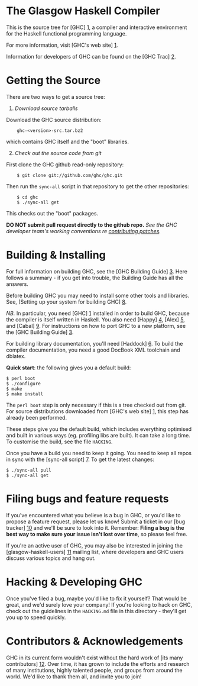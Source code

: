The Glasgow Haskell Compiler
============================

This is the source tree for [GHC] [1], a compiler and interactive
environment for the Haskell functional programming language.

For more information, visit [GHC's web site] [1].

Information for developers of GHC can be found on the [GHC Trac] [2].


Getting the Source
==================

There are two ways to get a source tree:

 1. *Download source tarballs*

  Download the GHC source distribution:

        ghc-<version>-src.tar.bz2

  which contains GHC itself and the "boot" libraries.

 2. *Check out the source code from git*

  First clone the GHC github read-only repository:

        $ git clone git://github.com/ghc/ghc.git

  Then run the `sync-all` script in that repository to get the other repositories:

        $ cd ghc
        $ ./sync-all get

  This checks out the "boot" packages.

  **DO NOT submit pull request directly to the github repo.**
  *See the GHC developer team's working conventions re [contributing patches](http://hackage.haskell.org/trac/ghc/wiki/WorkingConventions/Git#Contributingpatches "hackage.haskell.org/trac/ghc/wiki/WorkingConventions/Git#Contributingpatches").*


Building & Installing
=====================

For full information on building GHC, see the [GHC Building Guide] [3].
Here follows a summary - if you get into trouble, the Building Guide
has all the answers.

Before building GHC you may need to install some other tools and
libraries.  See, [Setting up your system for building GHC] [8].

*NB.* In particular, you need [GHC] [1] installed in order to build GHC,
because the compiler is itself written in Haskell.  You also need
[Happy] [4], [Alex] [5], and [Cabal] [9].  For instructions on how
to port GHC to a new platform, see the [GHC Building Guide] [3].

For building library documentation, you'll need [Haddock] [6].  To build
the compiler documentation, you need a good DocBook XML toolchain and
dblatex.

**Quick start**: the following gives you a default build:

    $ perl boot
    $ ./configure
    $ make
    $ make install

The `perl boot` step is only necessary if this is a tree checked out
from git.  For source distributions downloaded from [GHC's web site] [1],
this step has already been performed.

These steps give you the default build, which includes everything
optimised and built in various ways (eg. profiling libs are built).
It can take a long time.  To customise the build, see the file `HACKING`.

Once you have a build you need to keep it going.  You need to keep all
repos in sync with the [sync-all script] [7].  To get the latest changes:

    $ ./sync-all pull
    $ ./sync-all get

Filing bugs and feature requests
================================

If you've encountered what you believe is a bug in GHC, or you'd like
to propose a feature request, please let us know! Submit a ticket in
our [bug tracker] [10] and we'll be sure to look into it. Remember:
**Filing a bug is the best way to make sure your issue isn't lost over
time**, so please feel free.

If you're an active user of GHC, you may also be interested in joining
the [glasgow-haskell-users] [11] mailing list, where developers and
GHC users discuss various topics and hang out.

Hacking & Developing GHC
========================

Once you've filed a bug, maybe you'd like to fix it yourself? That
would be great, and we'd surely love your company! If you're looking
to hack on GHC, check out the guidelines in the `HACKING.md` file in
this directory - they'll get you up to speed quickly.

Contributors & Acknowledgements
===============================

GHC in its current form wouldn't exist without the hard work of
[its many contributors] [12]. Over time, it has grown to include the
efforts and research of many institutions, highly talented people, and
groups from around the world. We'd like to thank them all, and invite
you to join!

  [1]:  http://www.haskell.org/ghc/            "www.haskell.org/ghc/"
  [2]:  http://hackage.haskell.org/trac/ghc    "hackage.haskell.org/trac/ghc"
  [3]:  http://hackage.haskell.org/trac/ghc/wiki/Building
          "hackage.haskell.org/trac/ghc/wiki/Building"
  [4]:  http://www.haskell.org/happy/          "www.haskell.org/happy/"
  [5]:  http://www.haskell.org/alex/           "www.haskell.org/alex/"
  [6]:  http://www.haskell.org/haddock/        "www.haskell.org/haddock/"
  [7]:  http://hackage.haskell.org/trac/ghc/wiki/Building/SyncAll
          "http://hackage.haskell.org/trac/ghc/wiki/Building/SyncAll"
  [8]:  http://hackage.haskell.org/trac/ghc/wiki/Building/Preparation
          "http://hackage.haskell.org/trac/ghc/wiki/Building/Preparation"
  [9]:  http://www.haskell.org/cabal/          "http://www.haskell.org/cabal/"
  [10]: http://hackage.haskell.org/trac/ghc/
          "http://hackage.haskell.org/trac/ghc/"
  [11]: http://www.haskell.org/pipermail/glasgow-haskell-users/
          "http://www.haskell.org/pipermail/glasgow-haskell-users/"
  [12]: http://hackage.haskell.org/trac/ghc/wiki/Contributors
          "http://hackage.haskell.org/trac/ghc/wiki/Contributors"
